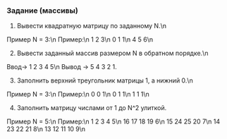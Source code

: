 ### Задание (массивы)
1. Вывести квадратную матрицу по заданному N.\n

Пример N = 3:\n
Пример:\n
1 2 3\n
0 1 1\n
4 5 6\n

2. Вывести заданный массив размером N в обратном порядке.\n

Ввод-> 1 2 3 4 5\n
Вывод -> 5 4 3 2 1.


3. Заполнить верхний треугольник матрицы 1, а нижний 0.\n

Пример N = 3:\n
Пример:\n
0 0 1\n
0 1 1\n
1 1 1\n


4. Заполнить матрицу числами от 1 до N^2 улиткой.

Пример N = 5:\n
Пример:\n
1  2  3  4  5\n
16 17 18 19 6\n
15 24 25 20 7\n
14 23 22 21 8\n
13 12 11 10 9\n